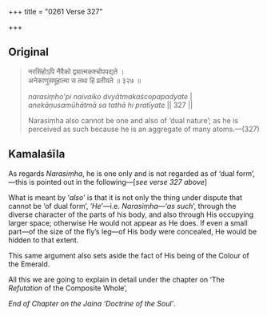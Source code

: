 +++
title = "0261 Verse 327"

+++
## Original 
>
> नरसिंहोऽपि नैवैको द्व्यात्मकश्चोपपद्यते ।  
> अनेकाणुसमूहात्मा स तथा हि प्रतीयते ॥ ३२७ ॥ 
>
> *narasiṃho'pi naivaiko dvyātmakaścopapadyate* \|  
> *anekāṇusamūhātmā sa tathā hi pratīyate* \|\| 327 \|\| 
>
> Narasiṃha also cannot be one and also of ‘dual nature’; as he is perceived as such because he is an aggregate of many atoms.—(327)



## Kamalaśīla

As regards *Narasiṃha*, he is one only and is not regarded as of ‘dual form’,—this is pointed out in the following—[*see verse 327 above*]

What is meant by ‘*also*’ is that it is not only the thing under dispute that cannot be ‘of dual form’, ‘*He*’—i.e. *Narasiṃha*—‘*as such*’, through the diverse character of the parts of his body, and also through His occupying larger space; otherwise He would not appear as He does. If even a small part—of the size of the fly’s leg—of His body were concealed, He would be hidden to that extent.

This same argument also sets aside the fact of His being of the Colour of the Emerald.

All this we are going to explain in detail under the chapter on ‘The *Refutation* of the Composite Whole’,

*End of Chapter on the Jaina ‘Doctrine of the Soul’*.



